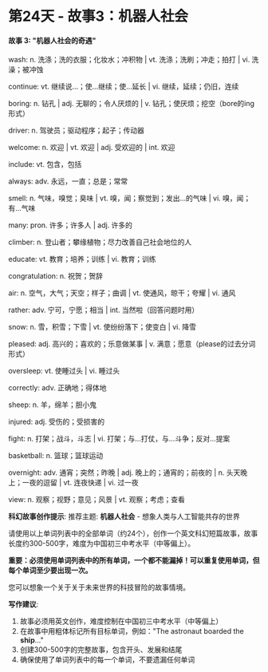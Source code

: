 # 第24天 - 故事3：机器人社会

#### 故事 3: "机器人社会的奇遇"

wash: n. 洗涤；洗的衣服；化妆水；冲积物 | vt. 洗涤；洗刷；冲走；拍打 | vi. 洗澡；被冲蚀

continue: vt. 继续说…；使…继续；使…延长 | vi. 继续，延续；仍旧，连续

boring: n. 钻孔 | adj. 无聊的；令人厌烦的 | v. 钻孔；使厌烦；挖空（bore的ing形式）

driver: n. 驾驶员；驱动程序；起子；传动器

welcome: n. 欢迎 | vt. 欢迎 | adj. 受欢迎的 | int. 欢迎

include: vt. 包含，包括

always: adv. 永远，一直；总是；常常

smell: n. 气味，嗅觉；臭味 | vt. 嗅，闻；察觉到；发出…的气味 | vi. 嗅，闻；有…气味

many: pron. 许多；许多人 | adj. 许多的

climber: n. 登山者；攀缘植物；尽力改善自己社会地位的人

educate: vt. 教育；培养；训练 | vi. 教育；训练

congratulation: n. 祝贺；贺辞

air: n. 空气，大气；天空；样子；曲调 | vt. 使通风，晾干；夸耀 | vi. 通风

rather: adv. 宁可，宁愿；相当 | int. 当然啦（回答问题时用）

snow: n. 雪，积雪；下雪 | vt. 使纷纷落下；使变白 | vi. 降雪

pleased: adj. 高兴的；喜欢的；乐意做某事 | v. 满意；愿意（please的过去分词形式）

oversleep: vt. 使睡过头 | vi. 睡过头

correctly: adv. 正确地；得体地

sheep: n. 羊，绵羊；胆小鬼

injured: adj. 受伤的；受损害的

fight: n. 打架；战斗，斗志 | vi. 打架；与…打仗，与…斗争；反对…提案

basketball: n. 篮球；篮球运动

overnight: adv. 通宵；突然；昨晚 | adj. 晚上的；通宵的；前夜的 | n. 头天晚上；一夜的逗留 | vt. 连夜快递 | vi. 过一夜

view: n. 观察；视野；意见；风景 | vt. 观察；考虑；查看

**科幻故事创作提示**:
推荐主题: **机器人社会** - 想象人类与人工智能共存的世界

请使用以上单词列表中的全部单词（约24个），创作一个英文科幻短篇故事，故事长度约300-500字，难度为中国初三中考水平（中等偏上）。

**重要：必须使用单词列表中的所有单词，一个都不能漏掉！可以重复使用单词，但每个单词至少要出现一次。**

您可以想象一个关于关于未来世界的科技冒险的故事情境。

**写作建议**: 
1. 故事必须用英文创作，难度控制在中国初三中考水平（中等偏上）
2. 在故事中用粗体标记所有目标单词，例如："The astronaut boarded the **ship**..."
3. 创建300-500字的完整故事，包含开头、发展和结尾
4. 确保使用了单词列表中的每一个单词，不要遗漏任何单词
